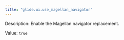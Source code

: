 ```yaml
---
title: "glide.ui.use_magellan_navigator"
---
```


Description: Enable the Magellan navigator replacement.

Value: `true`